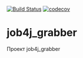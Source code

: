 [![Build Status](https://travis-ci.org/RvDmitry/job4j_grabber.svg?branch=master)](https://travis-ci.org/RvDmitry/job4j_grabber)
[![codecov](https://codecov.io/gh/RvDmitry/job4j_grabber/branch/master/graph/badge.svg)](https://codecov.io/gh/RvDmitry/job4j_grabber)

# job4j_grabber
Проект job4j_grabber